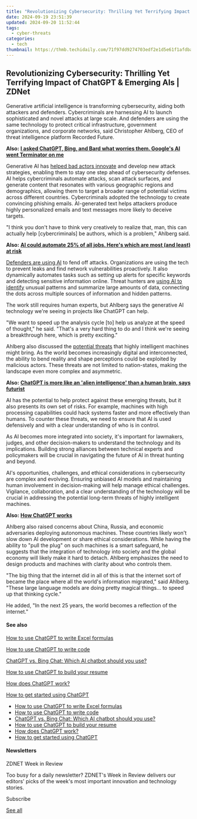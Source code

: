 ```yaml
---
title: "Revolutionizing Cybersecurity: Thrilling Yet Terrifying Impact of ChatGPT & Emerging AIs | ZDNet"
date: 2024-09-19 23:51:39
updated: 2024-09-20 11:52:44
tags:
  - cyber-threats
categories:
  - tech
thumbnail: https://thmb.techidaily.com/71f97dd9274703edf2e1d5e61f1afdbaca75ab6c6c70ddf26d28f8e813f8a89f.jpg
---
```


## Revolutionizing Cybersecurity: Thrilling Yet Terrifying Impact of ChatGPT & Emerging AIs | ZDNet

Generative artificial intelligence is transforming cybersecurity, aiding both attackers and defenders. Cybercriminals are harnessing AI to launch sophisticated and novel attacks at large scale. And defenders are using the same technology to protect critical infrastructure, government organizations, and corporate networks, said Christopher Ahlberg, CEO of threat intelligence platform Recorded Future.

**Also:** [**I asked ChatGPT, Bing, and Bard what worries them. Google's AI went Terminator on me**](https://www.zdnet.com/article/i-asked-chatgpt-bing-and-bard-what-worries-them-googles-ai-went-terminator-on-me/)

Generative AI has [helped bad actors innovate](https://www.zdnet.com/in-depth/innovation/these-experts-are-racing-to-protect-ai-from-hackers-time-is-running-out/) and develop new attack strategies, enabling them to stay one step ahead of cybersecurity defenses. AI helps cybercriminals automate attacks, scan attack surfaces, and generate content that resonates with various geographic regions and demographics, allowing them to target a broader range of potential victims across different countries. Cybercriminals adopted the technology to create convincing phishing emails. AI-generated text helps attackers produce highly personalized emails and text messages more likely to deceive targets. 

"I think you don't have to think very creatively to realize that, man, this can actually help \[cybercriminals\] be authors, which is a problem," Ahlberg said.

**Also:** [**AI could automate 25% of all jobs. Here's which are most (and least) at risk**](https://www.zdnet.com/article/ai-could-automate-25-of-all-jobs-heres-which-are-most-and-least-at-risk/)

[Defenders are using AI](https://www.zdnet.com/article/these-two-countries-are-teaming-up-to-develop-ai-for-cybersecurity/) to fend off attacks. Organizations are using the tech to prevent leaks and find network vulnerabilities proactively. It also dynamically automates tasks such as setting up alerts for specific keywords and detecting sensitive information online. Threat hunters are [using AI to identify](https://www.zdnet.com/article/microsoft-security-copilot-harnesses-ai-to-give-superpowers-to-cybersecurity-fighters/) unusual patterns and summarize large amounts of data, connecting the dots across multiple sources of information and hidden patterns.

The work still requires human experts, but Ahlberg says the generative AI technology we're seeing in projects like ChatGPT can help.

"We want to speed up the analysis cycle \[to\] help us analyze at the speed of thought," he said. "That's a very hard thing to do and I think we're seeing a breakthrough here, which is pretty exciting."

Ahlberg also discussed the [potential threats](https://www.zdnet.com/article/the-5-biggest-risks-of-generative-ai-according-to-an-expert/) that highly intelligent machines might bring. As the world becomes increasingly digital and interconnected, the ability to bend reality and shape perceptions could be exploited by malicious actors. These threats are not limited to nation-states, making the landscape even more complex and asymmetric.

**Also:** [**ChatGPT is more like an 'alien intelligence' than a human brain, says futurist**](https://www.zdnet.com/article/chatgpt-is-more-like-an-alien-intelligence-than-a-human-brain-says-futurist/)

AI has the potential to help protect against these emerging threats, but it also presents its own set of risks. For example, machines with high processing capabilities could hack systems faster and more effectively than humans. To counter these threats, we need to ensure that AI is used defensively and with a clear understanding of who is in control.

As AI becomes more integrated into society, it's important for lawmakers, judges, and other decision-makers to understand the technology and its implications. Building strong alliances between technical experts and policymakers will be crucial in navigating the future of AI in threat hunting and beyond.

AI's opportunities, challenges, and ethical considerations in cybersecurity are complex and evolving. Ensuring unbiased AI models and maintaining human involvement in decision-making will help manage ethical challenges. Vigilance, collaboration, and a clear understanding of the technology will be crucial in addressing the potential long-term threats of highly intelligent machines.

**Also:** [**How ChatGPT works**](https://www.zdnet.com/article/how-does-chatgpt-work/)

Ahlberg also raised concerns about China, Russia, and economic adversaries deploying autonomous machines. These countries likely won't slow down AI development or share ethical considerations. While having the ability to "pull the plug" on such machines is a smart safeguard, he suggests that the integration of technology into society and the global economy will likely make it hard to detach. Ahlberg emphasizes the need to design products and machines with clarity about who controls them. 

"The big thing that the internet did in all of this is that the internet sort of became the place where all the world's information migrated," said Ahlberg. "These large language models are doing pretty magical things… to speed up that thinking cycle."

He added, "In the next 25 years, the world becomes a reflection of the internet."

#### See also

[How to use ChatGPT to write Excel formulas](https://www.zdnet.com/article/how-to-use-chatgpt-to-write-excel-formulas/ "How to use ChatGPT to write Excel formulas")

[How to use ChatGPT to write code](https://www.zdnet.com/article/how-to-use-chatgpt-to-write-code/ "How to use ChatGPT to write code")

[ChatGPT vs. Bing Chat: Which AI chatbot should you use?](https://www.zdnet.com/article/chatgpt-vs-copilot/ "ChatGPT vs. Bing Chat: Which AI chatbot should you use?")

[How to use ChatGPT to build your resume](https://www.zdnet.com/article/how-to-use-chatgpt-to-write-your-resume/ "How to use ChatGPT to build your resume")

[How does ChatGPT work?](https://www.zdnet.com/article/how-does-chatgpt-work/ "How does ChatGPT work?")

[How to get started using ChatGPT](https://www.zdnet.com/article/how-to-use-chatgpt/ "How to get started using ChatGPT")

* [How to use ChatGPT to write Excel formulas](https://www.zdnet.com/article/how-to-use-chatgpt-to-write-excel-formulas/ "How to use ChatGPT to write Excel formulas")
* [How to use ChatGPT to write code](https://www.zdnet.com/article/how-to-use-chatgpt-to-write-code/ "How to use ChatGPT to write code")
* [ChatGPT vs. Bing Chat: Which AI chatbot should you use?](https://www.zdnet.com/article/chatgpt-vs-copilot/ "ChatGPT vs. Bing Chat: Which AI chatbot should you use?")
* [How to use ChatGPT to build your resume](https://www.zdnet.com/article/how-to-use-chatgpt-to-write-your-resume/ "How to use ChatGPT to build your resume")
* [How does ChatGPT work?](https://www.zdnet.com/article/how-does-chatgpt-work/ "How does ChatGPT work?")
* [How to get started using ChatGPT](https://www.zdnet.com/article/how-to-use-chatgpt/ "How to get started using ChatGPT")

#### Newsletters

ZDNET Week in Review

Too busy for a daily newsletter? ZDNET's Week in Review delivers our editors' picks of the week's most important innovation and technology stories.

 Subscribe

[See all](https://www.zdnet.com/newsletters/)

<ins class="adsbygoogle"
     style="display:block"
     data-ad-format="autorelaxed"
     data-ad-client="ca-pub-7571918770474297"
     data-ad-slot="1223367746"></ins>



<ins class="adsbygoogle"
     style="display:block"
     data-ad-client="ca-pub-7571918770474297"
     data-ad-slot="8358498916"
     data-ad-format="auto"
     data-full-width-responsive="true"></ins>
